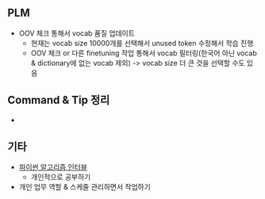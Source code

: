 ## PLM

- OOV 체크 통해서 vocab 품질 업데이트
  - 현재는 vocab size 10000개를 선택해서 unused token 수정해서 학습 진행
  - OOV 체크 or 다른 finetuning 작업 통해서 vocab 필터링(한국어 아닌 vocab & dictionary에 없는 vocab 제외) -> vocab size 더 큰 것을 선택할 수도 있음




## Command & Tip 정리

- 




## 기타

- [파이썬 알고리즘 인터뷰](https://github.com/onlybooks/algorithm-interview)
  - 개인적으로 공부하기
- 개인 업무 역할 & 스케줄 관리하면서 작업하기

